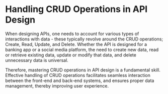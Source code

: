 # Handling CRUD Operations in API Design

When designing APIs, one needs to account for various types of interactions with data - these typically revolve around the CRUD operations; Create, Read, Update, and Delete. Whether the API is designed for a banking app or a social media platform, the need to create new data, read or retrieve existing data, update or modify that data, and delete unnecessary data is universal.

Therefore, mastering CRUD operations in API design is a fundamental skill. Effective handling of CRUD operations facilitates seamless interaction between the front-end and back-end systems, and ensures proper data management, thereby improving user experience.
